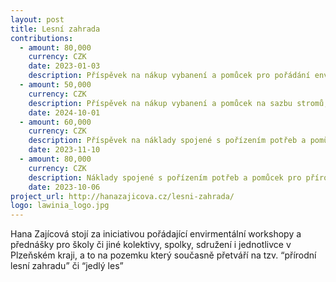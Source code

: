 ```yaml
---
layout: post
title: Lesní zahrada 
contributions:
  - amount: 80,000
    currency: CZK
    date: 2023-01-03
    description: Příspěvek na nákup vybanení a pomůcek pro pořádání environmentálních programů
  - amount: 50,000
    currency: CZK
    description: Příspěvek na nákup vybanení a pomůcek na sazbu stromů, náklady spojené s environmentální výchovou
    date: 2024-10-01
  - amount: 60,000
    currency: CZK
    description: Příspěvek na náklady spojené s pořízením potřeb a pomůcek pro přírodovědný a zahradnický kroužek pro děti
    date: 2023-11-10
  - amount: 80,000
    currency: CZK
    description: Náklady spojené s pořízením potřeb a pomůcek pro přírodovědný a zahradnický kroužek pro děti
    date: 2023-10-06
project_url: http://hanazajicova.cz/lesni-zahrada/
logo: lawinia_logo.jpg
---
```


Hana Zajícová stojí za iniciativou pořádající envirmentální workshopy a přednášky pro školy či jiné kolektivy, spolky, sdružení i jednotlivce v Plzeňském kraji, a to na pozemku který současně přetváří na tzv. “přírodní lesní zahradu” či “jedlý les”
